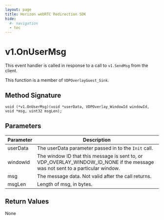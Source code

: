 ```yaml
---
layout: page
title: Horizon webRTC Redirection SDK
hide:
  #- navigation
  - toc
---
```

# v1.OnUserMsg

This event handler is called in response to a call to `v1.SendMsg` from the client. 

This function is a member of `VDPOverlayGuest_Sink`.

## Method Signature
```
void (*v1.OnUserMsg)(void *userData, VDPOverlay_WindowId windowId, void *msg, uint32 msgLen);
```

## Parameters

| Parameter | Description |
| --------- | ----------- |
| userData | The userData parameter passed in to the `Init` call. |
| windowId | The window ID that this message is sent to, or VDP_OVERLAY_WINDOW_ID_NONE if the message was not sent to a particular window. |
| msg | The message data. Not valid after the call returns. |
| msgLen | Length of msg, in bytes. |

## Return Values

None

